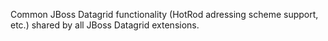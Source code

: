 
Common JBoss Datagrid functionality (HotRod adressing scheme support, etc.) shared by
all JBoss Datagrid extensions.


